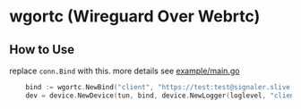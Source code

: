 # wgortc (Wireguard Over Webrtc)

## How to Use

replace `conn.Bind` with this. more details see [example/main.go](./example/main.go)

```go
	bind := wgortc.NewBind("client", "https://test:test@signaler.slive.fun")
	dev = device.NewDevice(tun, bind, device.NewLogger(loglevel, "client"))
```
